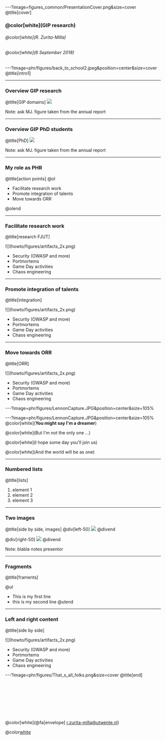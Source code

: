 ---?image=figures_common/PresentationCover.png&size=cover
@title[cover]
### @color[white](GIP research)
###### @color[white](R. Zurita-Milla)
###### @color[white](6 September 2018) 


---?image=phr/figures/back_to_school2.jpeg&position=center&size=cover
@title[intro1]

---
### Overview GIP research 
@title[GIP domains]
![](howto/figures/artifacts_2x.png)

Note: ask MJ. figure taken from the annual report

---
### Overview GIP PhD students 
@title[PhD]
![](howto/figures/artifacts_2x.png)

Note: ask MJ. figure taken from the annual report

--- 
### My role as PHR
@title[action points]
@ol
- Facilitate research work
- Promote integration of talents 
- Move towards ORR

@olend


--- 
### Facilitate research work
@title[research FJUT]
<div class="left">
![](howto/figures/artifacts_2x.png)
</div>
<div class="right">
    <ul>
        <li>Security (OWASP and more)</li>
        <li>‎Portmortems</li>
        <li>Game Day activities</li>
        <li>Chaos engineering</li>
    </ul>
</div>

--- 
### Promote integration of talents 
@title[integration]
<div class="left">
![](howto/figures/artifacts_2x.png)
</div>
<div class="right">
    <ul>
        <li>Security (OWASP and more)</li>
        <li>‎Portmortems</li>
        <li>Game Day activities</li>
        <li>Chaos engineering</li>
    </ul>
</div>

--- 
### Move towards ORR
@title[ORR]
<div class="left">
![](howto/figures/artifacts_2x.png)
</div>
<div class="right">
    <ul>
        <li>Security (OWASP and more)</li>
        <li>‎Portmortems</li>
        <li>Game Day activities</li>
        <li>Chaos engineering</li>
    </ul>
</div>

---?image=phr/figures/LennonCapture.JPG&position=center&size=105%

---?image=phr/figures/LennonCapture.JPG&position=center&size=105% 
@color[white](**You might say I'm a dreamer**)

@color[white](But I'm not the only one ...) 

@color[white](I hope some day you'll join us) 

@color[white](And the world will be as one) 

---
### Numbered lists 
@title[lists]
1. element 1
2. element 2
3. element 3

---
### Two images 
@title[side by side, images]
@div[left-50]
![](howto/figures/PresentationCover.png)
@divend

@div[right-50]
![](howto/figures/Presentation1.png)
@divend

Note: blabla notes presentor

---
### Fragments 
@title[framents]

@ul
- This is my first line
- this is my second line
@ulend

---
### Left and right content
@title[side by side]
<div class="left">
![](howto/figures/artifacts_2x.png)
</div>
<div class="right">
    <ul>
        <li>Security (OWASP and more)</li>
        <li>‎Portmortems</li>
        <li>Game Day activities</li>
        <li>Chaos engineering</li>
    </ul>
</div>

---?image=phr/figures/That_s_all_folks.png&size=cover
@title[end]
<br><br>
<br><br>
<br><br>
<br><br>
<br>
@color[white](@fa[envelope] r.zurita-milla@utwente.nl)

@color[white](bit.ly/2RZMPHR)






